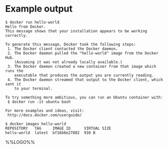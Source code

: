 # Example output

    $ docker run hello-world
    Hello from Docker.
    This message shows that your installation appears to be working correctly.
    
    To generate this message, Docker took the following steps:
     1. The Docker client contacted the Docker daemon.
     2. The Docker daemon pulled the "hello-world" image from the Docker Hub.
        (Assuming it was not already locally available.)
     3. The Docker daemon created a new container from that image which runs the
        executable that produces the output you are currently reading.
     4. The Docker daemon streamed that output to the Docker client, which sent it
        to your terminal.
    
    To try something more ambitious, you can run an Ubuntu container with:
     $ docker run -it ubuntu bash
    
    For more examples and ideas, visit:
     http://docs.docker.com/userguide/
    
    $ docker images hello-world
    REPOSITORY   TAG     IMAGE ID      VIRTUAL SIZE
    hello-world  latest  bf16b6e27882  910 B

%%LOGO%%
